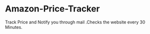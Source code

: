 # Amazon-Price-Tracker
Track Price and Notify you through mail .Checks the website every 30 Minutes.
